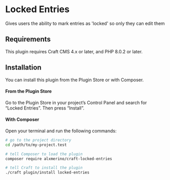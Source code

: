 # Locked Entries

Gives users the ability to mark entries as 'locked' so only they can edit them

## Requirements

This plugin requires Craft CMS 4.x or later, and PHP 8.0.2 or later.

## Installation

You can install this plugin from the Plugin Store or with Composer.

#### From the Plugin Store

Go to the Plugin Store in your project’s Control Panel and search for “Locked Entries”. Then press “Install”.

#### With Composer

Open your terminal and run the following commands:

```bash
# go to the project directory
cd /path/to/my-project.test

# tell Composer to load the plugin
composer require alxmerino/craft-locked-entries

# tell Craft to install the plugin
./craft plugin/install locked-entries
```
